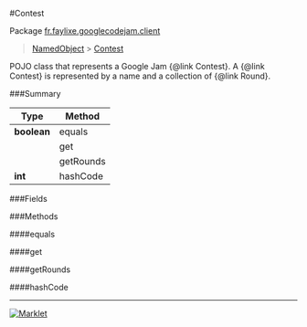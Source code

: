 #Contest

Package [fr.faylixe.googlecodejam.client](https://github.com/Faylixe/googlecodejam-client/blob/master/fr/faylixe/googlecodejam/client)<br>
 > [NamedObject](https://github.com/Faylixe/googlecodejam-client/blob/master/javadoc/fr/faylixe/googlecodejam/client/common/NamedObject.md) > [Contest](https://github.com/Faylixe/googlecodejam-client/blob/master/javadoc/fr/faylixe/googlecodejam/client/Contest.md)

<p>POJO class that represents a Google Jam {@link Contest}.
 A {@link Contest} is represented by a name and a
 collection of {@link Round}.</p>

###Summary


| Type | Method |
| --- | --- |
| **boolean** | equals |
|  | get |
|  | getRounds |
| **int** | hashCode |

###Fields


###Methods

####equals


####get


####getRounds


####hashCode


---
[![Marklet](https://img.shields.io/badge/Generated%20by-Marklet-green.svg)](https://github.com/Faylixe/marklet)
